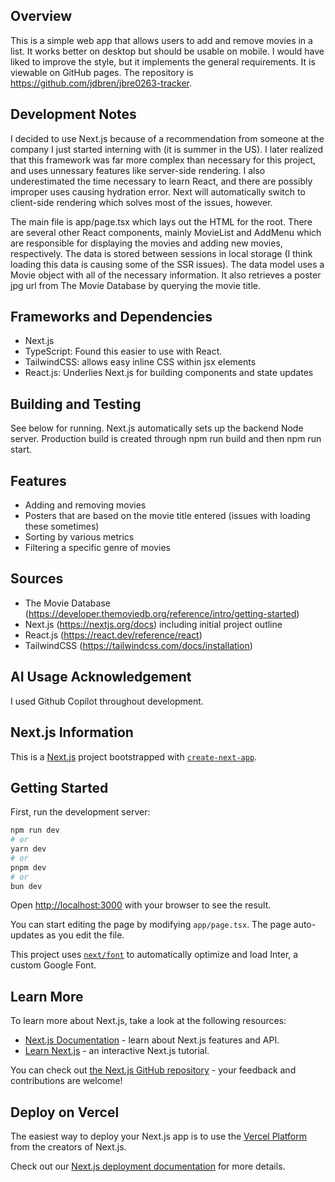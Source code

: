 ## Overview

This is a simple web app that allows users to add and remove movies in
a list. It works better on desktop but should be usable on mobile. I
would have liked to improve the style, but it implements the general
requirements. It is viewable on GitHub pages. The repository is
https://github.com/jdbren/jbre0263-tracker.

## Development Notes

I decided to use Next.js because of a recommendation from someone at
the company I just started interning with (it is summer in the US). I
later realized that this framework was far more complex than necessary
for this project, and uses unnessary features like server-side rendering.
I also underestimated the time necessary to learn React, and there are
possibly improper uses causing hydration error. Next will automatically
switch to client-side rendering which solves most of the issues, however.

The main file is app/page.tsx which lays out the HTML for the root.
There are several other React components, mainly MovieList and AddMenu
which are responsible for displaying the movies and adding new movies,
respectively. The data is stored between sessions in local storage (I think
loading this data is causing some of the SSR issues). The data model uses a
Movie object with all of the necessary information. It also retrieves a
poster jpg url from The Movie Database by querying the movie title.

## Frameworks and Dependencies
- Next.js
- TypeScript: Found this easier to use with React.
- TailwindCSS: allows easy inline CSS within jsx elements
- React.js: Underlies Next.js for building components and state updates

## Building and Testing
See below for running. Next.js automatically sets up the backend Node server.
Production build is created through npm run build and then npm run start.

## Features
- Adding and removing movies
- Posters that are based on the movie title entered (issues with loading these
sometimes)
- Sorting by various metrics
- Filtering a specific genre of movies

## Sources
- The Movie Database (https://developer.themoviedb.org/reference/intro/getting-started)
- Next.js (https://nextjs.org/docs) including initial project outline
- React.js (https://react.dev/reference/react)
- TailwindCSS (https://tailwindcss.com/docs/installation)

## AI Usage Acknowledgement
I used Github Copilot throughout development.


## Next.js Information

This is a [Next.js](https://nextjs.org/) project bootstrapped with [`create-next-app`](https://github.com/vercel/next.js/tree/canary/packages/create-next-app).

## Getting Started

First, run the development server:

```bash
npm run dev
# or
yarn dev
# or
pnpm dev
# or
bun dev
```

Open [http://localhost:3000](http://localhost:3000) with your browser to see the result.

You can start editing the page by modifying `app/page.tsx`. The page auto-updates as you edit the file.

This project uses [`next/font`](https://nextjs.org/docs/basic-features/font-optimization) to automatically optimize and load Inter, a custom Google Font.

## Learn More

To learn more about Next.js, take a look at the following resources:

- [Next.js Documentation](https://nextjs.org/docs) - learn about Next.js features and API.
- [Learn Next.js](https://nextjs.org/learn) - an interactive Next.js tutorial.

You can check out [the Next.js GitHub repository](https://github.com/vercel/next.js/) - your feedback and contributions are welcome!

## Deploy on Vercel

The easiest way to deploy your Next.js app is to use the [Vercel Platform](https://vercel.com/new?utm_medium=default-template&filter=next.js&utm_source=create-next-app&utm_campaign=create-next-app-readme) from the creators of Next.js.

Check out our [Next.js deployment documentation](https://nextjs.org/docs/deployment) for more details.
